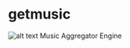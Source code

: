 # getmusic

![alt text](https://github.com/derhnyel/getmusic/blob/build-engine/assets/logo.jpg?raw=true)
 Music Aggregator Engine

